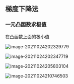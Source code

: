 ## 梯度下降法

### 一元凸函数求极值

在凸函数上面的极小值

![image-20211024202329779](https://gitee.com/frewen1225/ImageUploader/raw/master/img/202110242023114.png)

 

![image-20211024202347719](https://gitee.com/frewen1225/ImageUploader/raw/master/img/202110242024001.png)



![image-20211024205803104](https://gitee.com/frewen1225/ImageUploader/raw/master/img/202110242058862.png)



![image-20211024210746503](https://gitee.com/frewen1225/ImageUploader/raw/master/img/202110242107035.png)









